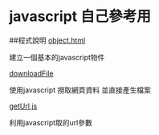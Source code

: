 # javascript 自己參考用

##程式說明
[object.html](https://github.com/escc1122/javascript/blob/master/object.html)

建立一個基本的javascript物件

[downloadFile](https://github.com/escc1122/javascript/blob/master/downloadFile)

使用javascript 撈取網頁資料 並直接產生檔案

[getUrl.js](https://github.com/escc1122/javascript/blob/master/getUrl.js)

利用javascript取的url參數
